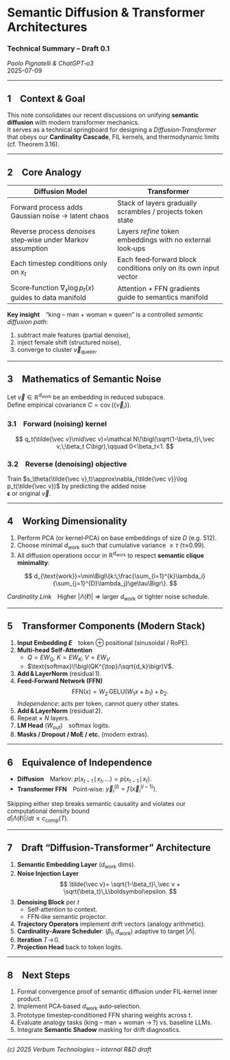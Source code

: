 
# Semantic Diffusion & Transformer Architectures  
### Technical Summary – Draft 0.1  
*Paolo Pignatelli & ChatGPT‑o3*  
2025-07-09

---

## 1 Context & Goal  

This note consolidates our recent discussions on unifying **semantic diffusion** with modern transformer mechanics.  
It serves as a technical springboard for designing a *Diffusion‑Transformer* that obeys our **Cardinality Cascade**, FIL kernels, and thermodynamic limits (cf. Theorem 3.16).

---

## 2 Core Analogy  

| Diffusion Model | Transformer |
|-----------------|-------------|
| Forward process adds Gaussian noise → latent chaos | Stack of layers gradually scrambles / projects token state |
| Reverse process *denoises* step‑wise under Markov assumption | Layers *refine* token embeddings with no external look‑ups |
| Each timestep conditions only on $x_t$ | Each feed‑forward block conditions only on its own input vector |
| Score‑function $\nabla_x\log p_t(x)$ guides to data manifold | Attention + FFN gradients guide to semantics manifold |

**Key insight** “king – man + woman ≈ queen” is a controlled *semantic diffusion path*:  
1. subtract male features (partial denoise),  
2. inject female shift (structured noise),  
3. converge to cluster $\vec v_{\text{queen}}$.

---

## 3 Mathematics of Semantic Noise  

Let $\vec v\in\mathbb R^{d_{\text{work}}}$ be an embedding in reduced subspace.  
Define empirical covariance $C=\operatorname{cov}(\{\vec v_i\})$.

### 3.1 Forward (noising) kernel  
$$
q_t(\tilde{\vec v}\mid\vec v)=\mathcal N\!\bigl(\sqrt{1-\beta_t}\,\vec v,\;\beta_t C\bigr),\qquad
0<\beta_t<1.
$$

### 3.2 Reverse (denoising) objective  
Train $s_\theta(\tilde{\vec v},t)\approx\nabla_{\tilde{\vec v}}\log p_t(\tilde{\vec v})$ by predicting the added noise  
$\boldsymbol\epsilon$ or original $\vec v$.

---

## 4 Working Dimensionality  

1. Perform PCA (or kernel‑PCA) on base embeddings of size $D$ (e.g. 512).  
2. Choose minimal $d_{\text{work}}$ such that cumulative variance $\ge\tau$ (τ≈0.99).  
3. All diffusion operations occur in $\mathbb R^{d_{\text{work}}}$ to respect **semantic clique minimality**:

$$
d_{\text{work}}=\min\Bigl\{k:\;\frac{\sum_{i=1}^{k}\lambda_i}{\sum_{j=1}^{D}\lambda_j}\ge\tau\Bigr\}.
$$

*Cardinality Link* Higher $|\Lambda(\ell)|$ ⇒ larger $d_{\text{work}}$ or tighter noise schedule.

---

## 5 Transformer Components (Modern Stack)  

1. **Input Embedding $E$** token ⊕ positional (sinusoidal / RoPE).  
2. **Multi‑head Self‑Attention**  
   - $Q=EW_Q,\;K=EW_K,\;V=EW_V$  
   - $\text{softmax}\!\bigl(QK^{\top}/\sqrt{d_k}\bigr)V$.  
3. **Add & LayerNorm** (residual 1).  
4. **Feed‑Forward Network (FFN)**  
   $$
   \text{FFN}(x)=W_2\,\text{GELU}(W_1x+b_1)+b_2.
   $$
   *Independence*: acts per token, cannot query other states.  
5. **Add & LayerNorm** (residual 2).  
6. Repeat × $N$ layers.  
7. **LM Head** ($W_{\text{out}}$) softmax logits.  
8. **Masks / Dropout / MoE / etc.** (modern extras).

---

## 6 Equivalence of Independence  

- **Diffusion** Markov: $p(x_{t-1}\!\mid\!x_t,\ldots)=p(x_{t-1}\!\mid\!x_t)$.  
- **Transformer FFN** Point‑wise: $\vec y_i^{(l)}=f\!\bigl(\vec x_i^{(l-1)}\bigr)$.

Skipping either step breaks semantic causality and violates our computational density bound  
$d|\Lambda(\ell)|/dt\le c_{\text{comp}}(T)$.

---

## 7 Draft “Diffusion‑Transformer” Architecture  

1. **Semantic Embedding Layer** ($d_{\text{work}}$ dims).  
2. **Noise Injection Layer**  
   $$
   \tilde{\vec v}= \sqrt{1-\beta_t}\,\vec v + \sqrt{\beta_t}\,L\boldsymbol\epsilon.
   $$
3. **Denoising Block** per $t$  
   - Self‑attention to context.  
   - FFN‑like semantic projector.  
4. **Trajectory Operators** implement drift vectors (analogy arithmetic).  
5. **Cardinality‑Aware Scheduler**: $(\beta_t,\,d_{\text{work}})$ adaptive to target $|\Lambda|$.  
6. **Iteration** $T\!\to\!0$.  
7. **Projection Head** back to token logits.

---

## 8 Next Steps  

1. Formal convergence proof of semantic diffusion under FIL‑kernel inner product.  
2. Implement PCA‑based $d_{\text{work}}$ auto‑selection.  
3. Prototype timestep‑conditioned FFN sharing weights across $t$.  
4. Evaluate analogy tasks (king – man + woman → ?) vs. baseline LLMs.  
5. Integrate **Semantic Shadow** masking for drift diagnostics.

---

*(c) 2025 Verbum Technologies – internal R&D draft*  
